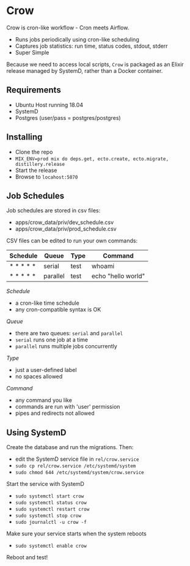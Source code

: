 # Crow

Crow is cron-like workflow - Cron meets Airflow.

- Runs jobs periodically using cron-like scheduling
- Captures job statistics: run time, status codes, stdout, stderr
- Super Simple

Because we need to access local scripts, `Crow` is packaged as an Elixir
release managed by SystemD, rather than a Docker container.

## Requirements

- Ubuntu Host running 18.04
- SystemD
- Postgres (user/pass = postgres/postgres)

## Installing

- Clone the repo
- `MIX_ENV=prod mix do deps.get, ecto.create, ecto.migrate, distillery.release`
- Start the release
- Browse to `locahost:5070`

## Job Schedules

Job schedules are stored in csv files:

- apps/crow_data/priv/dev_schedule.csv
- apps/crow_data/priv/prod_schedule.csv

CSV files can be edited to run your own commands:

| Schedule  | Queue    | Type | Command            |
|-----------|----------|------|--------------------|
| * * * * * | serial   | test | whoami             |
| * * * * * | parallel | test | echo "hello world" |

_Schedule_

- a cron-like time schedule
- any cron-compatible syntax is OK

_Queue_

- there are two queues: `serial` and `parallel`
- `serial` runs one job at a time
- `parallel` runs multiple jobs concurrently

_Type_

- just a user-defined label
- no spaces allowed

_Command_

- any command you like
- commands are run with 'user' permission
- pipes and redirects not allowed

## Using SystemD

Create the database and run the migrations.  Then:

- edit the SystemD service file in `rel/crow.service`
- `sudo cp rel/crow.service /etc/systemd/system`
- `sudo chmod 644 /etc/systemd/system/crow.service`

Start the service with SystemD

- `sudo systemctl start crow`
- `sudo systemctl status crow`
- `sudo systemctl restart crow`
- `sudo systemctl stop crow`
- `sudo journalctl -u crow -f`

Make sure your service starts when the system reboots

- `sudo systemctl enable crow`

Reboot and test!
